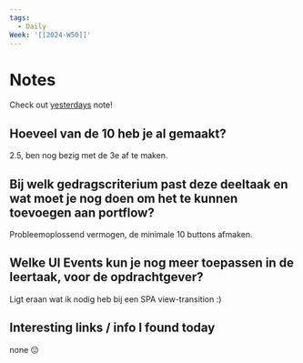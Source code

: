 ```yaml
---
tags:
  - Daily
Week: '[[2024-W50]]'
---
```

# Notes
Check out [yesterdays](2024-12-08) note!
## Hoeveel van de 10 heb je al gemaakt?
2.5, ben nog bezig met de 3e af te maken.
## Bij welk gedragscriterium past deze deeltaak en wat moet je nog doen om het te kunnen toevoegen aan portflow?
Probleemoplossend vermogen, de minimale 10 buttons afmaken.
## Welke UI Events kun je nog meer toepassen in de leertaak, voor de opdrachtgever?
Ligt eraan wat ik nodig heb bij een SPA view-transition :)
## Interesting links / info I found today
none 😔